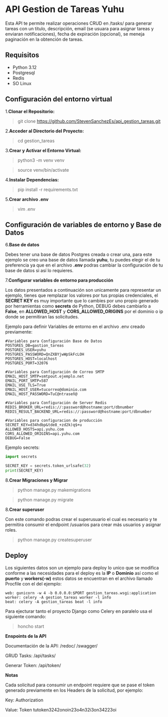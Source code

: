 # API Gestion de Tareas Yuhu

Esta API te permite realizar operaciones CRUD en /tasks/ para generar tareas con un titulo, descripción, email (se usuara para asignar tareas y enviaran notificaciones), fecha de expiración (opcional), se meneja paginación en la obtención de tareas.

## Requisitos

- Python 3.12
- Postgresql
- Redis
- SO Linux

## Configuración del entorno virtual

1.**Clonar el Repositorio:**

> git clone https://github.com/StevenSanchezEs/api_gestion_tareas.git

2.**Acceder al Directorio del Proyecto:**

> cd gestion_tareas

3.**Crear y Activar el Entorno Virtual:**

> python3 -m venv venv

> source venv/bin/activate

4.**Instalar Dependencias:**

> pip install -r requirements.txt

5.**Crear archivo .env**
> vim .env

## Configuración de variables de entorno y Base de Datos

6.**Base de datos**

Debes tener una base de datos Postgres creada o crear una, para este ejemplo se creo una base de datos llamada **yuhu**, tu puedes elegir el de tu preferencia ya que en el archivo **.env** podras cambiar la configuración de tu base de datos si así lo requieres.


7.**Configurar variables de entorno para producción**

Los datos presentados a continuación son unicamente para representar un ejemplo, tienes que remplazar los valores por tus propias credenciales, el **SECRET KEY** es muy importante que lo cambies por uno propio generado por herramientas como **secrets** de Python, DEBUG debes cambiarlo a **False**, en **ALLOWED_HOST** y **CORS_ALLOWED_ORIGINS** por el dominio o ip donde se permitiran las solicitudes.

Ejemplo para definir Variables de entorno en el archivo .env creado previamente:
	
 	#Variables para Configuración Base de Datos
	POSTGRES_DB=gastion_tareas
	POSTGRES_USER=yuhu
	POSTGRES_PASSWORD=QnZXBYjwWpSkFcLOH
	POSTGRES_HOST=localhost
	POSTGRES_PORT=32076
	
	#Variables para Configuración de Correo SMTP
	EMAIL_HOST_SMTP=smtpout.ejemplo.net
	EMAIL_PORT_SMTP=587
	EMAIL_USE_TLS=True
	EMAIL_HOST_USER=tucorreo@dominio.com
	EMAIL_HOST_PASSWORD=TuC@ntraseñ@
	
	#Variables para Configuración de Server Redis
	REDIS_BROKER_URL=redis://:password@hostname:port/dbnumber
	REDIS_RESULT_BACKEND_URL=redis://:password@hostname:port/dbnumber
	
 	#Variables para configuracion de producción
	SECRET_KEY=d34hdbp&tde8_+zd2k)q$+u
	ALLOWED_HOSTS=api.yuhu.com
	CORS_ALLOWED_ORIGINS=api.yuhu.com
	DEBUG=False

Ejemplo secrets:
```python
import secrets

SECRET_KEY = secrets.token_urlsafe(32)
print(SECRET_KEY)
```

8.**Crear Migraciones y Migrar**

> python manage.py makemigrations

> python manage.py migrate

8.**Crear superuser**

Con este comando podras crear el superusuario el cual es necesario y te permitira consumir el endpoint /usuarios para crear más usuarios y asignar roles.
> python manage.py createsuperuser

## Deploy
Los siguientes datos son un ejemplo para deploy lo unico que se modifica conforme a las necesidades para el deploy es la **IP** o **Dominio** así como el **puerto** y **workers(-w)** estos datos se encuentran en el archivo llamado Procfile con el del ejemplo:

	web: gunicorn -w 4 -b 0.0.0.0:$PORT gestion_tareas.wsgi:application
	worker: celery -A gestion_tareas worker -l info
	beat: celery -A gestion_tareas beat -l info

Para ejecturar tanto el proyecto Django como Celery en paralelo usa el siguiente comando:

> honcho start

**Enspoints de la API**

Documentación de la API: 
/redoc/
/swagger/

GRUD Tasks: 
/api/tasks/

Generar Token:
/api/token/


**Notas**

Cada solicitud para consumir un endpoint requiere que se pase el token generado previamente en los Headers de la solicitud, por ejemplo:


Key: Authorization

Value: Token tutoken3242onoin23o4n32i3on34223oi